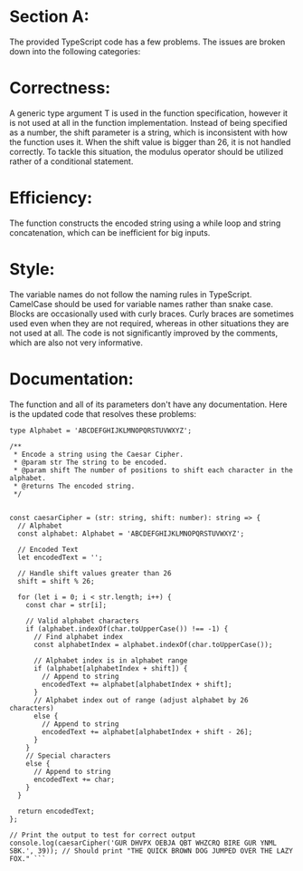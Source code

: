 # Section A:

The provided TypeScript code has a few problems. The issues are broken down into the following categories:

# Correctness:

A generic type argument T is used in the function specification, however it is not used at all in the function implementation.
Instead of being specified as a number, the shift parameter is a string, which is inconsistent with how the function uses it.
When the shift value is bigger than 26, it is not handled correctly. To tackle this situation, the modulus operator should be utilized rather of a conditional statement.

# Efficiency:

The function constructs the encoded string using a while loop and string concatenation, which can be inefficient for big inputs.

# Style:

The variable names do not follow the naming rules in TypeScript. CamelCase should be used for variable names rather than snake case.
Blocks are occasionally used with curly braces. Curly braces are sometimes used even when they are not required, whereas in other situations they are not used at all.
The code is not significantly improved by the comments, which are also not very informative.

# Documentation:

The function and all of its parameters don't have any documentation.
Here is the updated code that resolves these problems:

``` // Type: Alphabet
type Alphabet = 'ABCDEFGHIJKLMNOPQRSTUVWXYZ';

/**
 * Encode a string using the Caesar Cipher.
 * @param str The string to be encoded.
 * @param shift The number of positions to shift each character in the alphabet.
 * @returns The encoded string.
 */


const caesarCipher = (str: string, shift: number): string => {
  // Alphabet
  const alphabet: Alphabet = 'ABCDEFGHIJKLMNOPQRSTUVWXYZ';

  // Encoded Text
  let encodedText = '';

  // Handle shift values greater than 26
  shift = shift % 26;

  for (let i = 0; i < str.length; i++) {
    const char = str[i];

    // Valid alphabet characters
    if (alphabet.indexOf(char.toUpperCase()) !== -1) {
      // Find alphabet index
      const alphabetIndex = alphabet.indexOf(char.toUpperCase());

      // Alphabet index is in alphabet range
      if (alphabet[alphabetIndex + shift]) {
        // Append to string
        encodedText += alphabet[alphabetIndex + shift];
      }
      // Alphabet index out of range (adjust alphabet by 26 characters)
      else {
        // Append to string
        encodedText += alphabet[alphabetIndex + shift - 26];
      }
    }
    // Special characters
    else {
      // Append to string
      encodedText += char;
    }
  }

  return encodedText;
};

// Print the output to test for correct output
console.log(caesarCipher('GUR DHVPX OEBJA QBT WHZCRQ BIRE GUR YNML SBK.', 39)); // Should print "THE QUICK BROWN DOG JUMPED OVER THE LAZY FOX." ```


